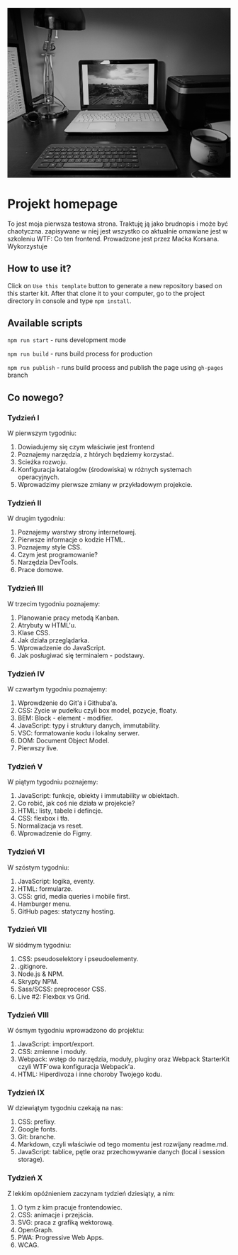 ![cover](https://github.com/pawel-haraf/homepage-webpack/blob/master/src/assets/img/img_20200617_194940.jpg)

# Projekt homepage

To jest moja pierwsza testowa strona. Traktuję ją jako brudnopis i może być chaotyczna. zapisywane w niej jest wszystko co aktualnie omawiane jest w szkoleniu WTF: Co ten frontend. Prowadzone jest przez Maćka Korsana. Wykorzystuje

## How to use it?

Click on `Use this template` button to generate a new repository based on this starter kit. After that clone it to your computer, go to the project directory in console and type `npm install`.

## Available scripts

`npm run start` - runs development mode

`npm run build` - runs build process for production

`npm run publish` - runs build process and publish the page using `gh-pages` branch

## Co nowego?

### Tydzień I

W pierwszym tygodniu:
1. Dowiadujemy się czym właściwie jest frontend
2. Poznajemy narzędzia, z htórych będziemy korzystać.
3. Scieżka rozwoju.
4. Konfiguracja katalogów (środowiska) w różnych systemach operacyjnych.
5. Wprowadzimy pierwsze zmiany w przykładowym projekcie.

### Tydzień II

W drugim tygodniu:
1. Poznajemy warstwy strony internetowej.
2. Pierwsze informacje o kodzie HTML.
3. Poznajemy style CSS.
4. Czym jest programowanie?
5. Narzędzia DevTools.
6. Prace domowe.

### Tydzień III

W trzecim tygodniu poznajemy:
1. Planowanie pracy metodą Kanban.
2. Atrybuty w HTML'u.
3. Klase CSS.
4. Jak działa przeglądarka.
5. Wprowadzenie do JavaScript.
6. Jak posługiwać się terminalem - podstawy.

### Tydzień IV
W czwartym tygodniu poznajemy:
1. Wprowdzenie do Git'a i Githuba'a.
2. CSS: Zycie w pudełku czyli box model, pozycje, floaty.
3. BEM: Block - element - modifier.
4. JavaScript: typy i struktury danych, immutability.
5. VSC: formatowanie kodu i lokalny serwer.
6. DOM: Document Object Model.
7. Pierwszy live.

### Tydzień V
W piątym tygodniu poznajemy:
1. JavaScript: funkcje, obiekty i immutability w obiektach.
2. Co robić, jak coś nie działa w projekcie?
3. HTML: listy, tabele i defincje.
4. CSS: flexbox i tła.
5. Normalizacja vs reset.
6. Wprowadzenie do Figmy.

### Tydzień VI
W szóstym tygodniu:
1. JavaScript: logika, eventy.
2. HTML: formularze.
3. CSS: grid, media queries i mobile first.
4. Hamburger menu.
5. GitHub pages: statyczny hosting.

### Tydzień VII
W siódmym tygodniu:
1. CSS: pseudoselektory i pseudoelementy.
2. .gitignore.
3. Node.js & NPM.
4. Skrypty NPM.
5. Sass/SCSS: preprocesor CSS.
6. Live #2: Flexbox vs Grid.

### Tydzień VIII
W ósmym tygodniu wprowadzono do projektu:
1. JavaScript: import/export.
2. CSS: zmienne i moduły.
3. Webpack: wstęp do narzędzia, moduły, pluginy oraz Webpack StarterKit czyli WTF'owa konfiguracja Webpack'a.
4. HTML: Hiperdivoza i inne choroby Twojego kodu.

### Tydzień IX
W dziewiątym tygodniu czekają na nas:
1. CSS: prefixy.
2. Google fonts.
3. Git: branche.
4. Markdown, czyli właściwie od tego momentu jest rozwijany readme.md.
5. JavaScript: tablice, pętle oraz przechowywanie danych (local i session storage).

### Tydzień X
Z lekkim opóźnieniem zaczynam tydzień dziesiąty, a nim:
1. O tym z kim pracuje frontendowiec.
2. CSS: animacje i przejścia.
3. SVG: praca z grafiką wektorową.
4. OpenGraph.
5. PWA: Progressive Web Apps.
6. WCAG.
